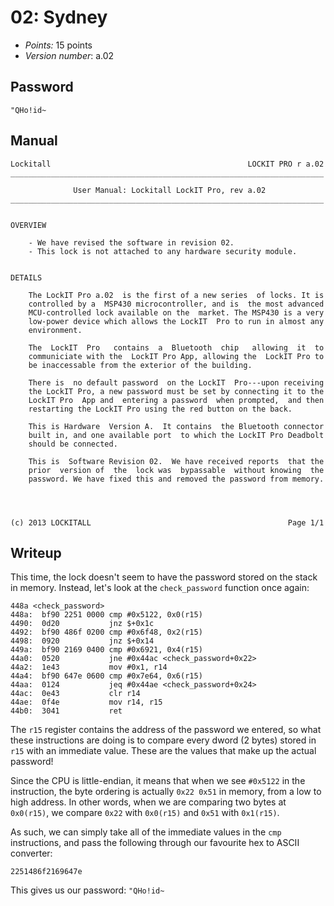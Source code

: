# 02: Sydney

- _Points:_ 15 points
- _Version number_: a.02

## Password

```
"QHo!id~
```

## Manual

```
Lockitall                                            LOCKIT PRO r a.02
______________________________________________________________________

              User Manual: Lockitall LockIT Pro, rev a.02
______________________________________________________________________


OVERVIEW

    - We have revised the software in revision 02.
    - This lock is not attached to any hardware security module.


DETAILS

    The LockIT Pro a.02  is the first of a new series  of locks. It is
    controlled by a  MSP430 microcontroller, and is  the most advanced
    MCU-controlled lock available on the  market. The MSP430 is a very
    low-power device which allows the LockIT  Pro to run in almost any
    environment.

    The  LockIT  Pro   contains  a  Bluetooth  chip   allowing  it  to
    communiciate with the  LockIT Pro App, allowing the  LockIT Pro to
    be inaccessable from the exterior of the building.

    There is  no default password  on the LockIT  Pro---upon receiving
    the LockIT Pro, a new password must be set by connecting it to the
    LockIT Pro  App and  entering a password  when prompted,  and then
    restarting the LockIT Pro using the red button on the back.

    This is Hardware  Version A.  It contains  the Bluetooth connector
    built in, and one available port  to which the LockIT Pro Deadbolt
    should be connected.

    This is  Software Revision 02.  We have received reports  that the
    prior  version of  the  lock was  bypassable  without knowing  the
    password. We have fixed this and removed the password from memory.




(c) 2013 LOCKITALL                                            Page 1/1
```

## Writeup

This time, the lock doesn't seem to have the password stored on the stack in memory. Instead, let's look at the `check_password` function once again:

```
448a <check_password>
448a:  bf90 2251 0000 cmp #0x5122, 0x0(r15)
4490:  0d20           jnz $+0x1c
4492:  bf90 486f 0200 cmp #0x6f48, 0x2(r15)
4498:  0920           jnz $+0x14
449a:  bf90 2169 0400 cmp #0x6921, 0x4(r15)
44a0:  0520           jne #0x44ac <check_password+0x22>
44a2:  1e43           mov #0x1, r14
44a4:  bf90 647e 0600 cmp #0x7e64, 0x6(r15)
44aa:  0124           jeq #0x44ae <check_password+0x24>
44ac:  0e43           clr r14
44ae:  0f4e           mov r14, r15
44b0:  3041           ret
```

The `r15` register contains the address of the password we entered, so what these instructions are doing is to compare every dword (2 bytes) stored in `r15` with an immediate value. These are the values that make up the actual password!

Since the CPU is little-endian, it means that when we see `#0x5122` in the instruction, the byte ordering is actually `0x22 0x51` in memory, from a low to high address. In other words, when we are comparing two bytes at `0x0(r15)`, we compare `0x22` with `0x0(r15)` and `0x51` with `0x1(r15)`.

As such, we can simply take all of the immediate values in the `cmp` instructions, and pass the following through our favourite hex to ASCII converter:

```
2251486f2169647e
```

This gives us our password: `"QHo!id~`
